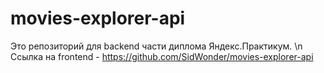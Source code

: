 # movies-explorer-api
Это репозиторий для backend части диплома Яндекс.Практикум. \n
Ссылка на frontend  - https://github.com/SidWonder/movies-explorer-api
